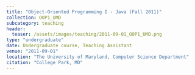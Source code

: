 ```yaml
---
title: "Object-Oriented Programming I - Java (Fall 2011)"
collection: OOP1_UMD
subcategory: teaching
header: 
  teaser: /assets/images/teaching/2011-09-01_OOP1_UMD.png
type: "undergraduate"
date: Undergraduate course, Teaching Assistant
venue: "2011-09-01"
location: "The University of Maryland, Computer Science Department"
citation: "College Park, MD"
---
```


